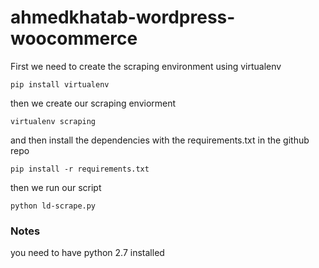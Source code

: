 # ahmedkhatab-wordpress-woocommerce


First we need to create the scraping environment using virtualenv



`pip install virtualenv`



then we create our scraping  enviorment


`virtualenv scraping`



and then install the dependencies with the requirements.txt in the github repo 



`pip install -r requirements.txt`


then we run our script 

`python ld-scrape.py`

### Notes
you need to have python 2.7 installed 
